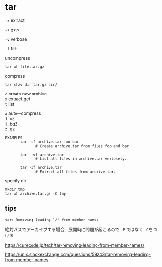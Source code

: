 # tar


`-x`  extract

`-z` gzip

`-v` verbose

`-f` file


uncompress

```
tar xf file.tar.gz
```

compress

```
tar cfzv dir.tar.gz dir/
```



`c` create new archive   
`x` extract,get  
`t` list  


`a` auto--compress  
`J` .xz  
`j` .bg2  
`z` .gz  


```
EXAMPLES
       tar -cf archive.tar foo bar
              # Create archive.tar from files foo and bar.

       tar -tvf archive.tar
              # List all files in archive.tar verbosely.

       tar -xf archive.tar
              # Extract all files from archive.tar.
```


specify dir
```
mkdir tmp
tar xf archive.tar.gz -C tmp
```


tips
--



```
tar: Removing leading `/' from member names
```

絶対パスでアーカイブする場合、展開時に問題が起こるので `-P` ではなく `-C`をつける 


https://curecode.jp/tech/tar-removing-leading-from-member-names/

https://unix.stackexchange.com/questions/59243/tar-removing-leading-from-member-names

